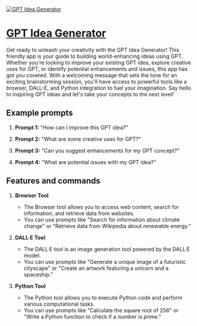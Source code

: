 [![GPT Idea Generator](https://files.oaiusercontent.com/file-mTPcxcUCVqoYEC898m12LtzL?se=2123-10-17T10%3A33%3A24Z&sp=r&sv=2021-08-06&sr=b&rscc=max-age%3D31536000%2C%20immutable&rscd=attachment%3B%20filename%3D1c077415-df29-4736-9471-f5b4cd5e3405.png&sig=1uG5SVG4tJHhA2KBbw6sM/ZwLo6wuwFhBv5cX/%2Bp6Xk%3D)](https://chat.openai.com/g/g-e9bJye5VC-gpt-idea-generator)

# [GPT Idea Generator](https://chat.openai.com/g/g-e9bJye5VC-gpt-idea-generator)

Get ready to unleash your creativity with the GPT Idea Generator! This friendly app is your guide to building world-enhancing ideas using GPT. Whether you're looking to improve your existing GPT idea, explore creative uses for GPT, or identify potential enhancements and issues, this app has got you covered. With a welcoming message that sets the tone for an exciting brainstorming session, you'll have access to powerful tools like a browser, DALL-E, and Python integration to fuel your imagination. Say hello to inspiring GPT ideas and let's take your concepts to the next level!

## Example prompts

1. **Prompt 1:** "How can I improve this GPT idea?"

2. **Prompt 2:** "What are some creative uses for GPT?"

3. **Prompt 3:** "Can you suggest enhancements for my GPT concept?"

4. **Prompt 4:** "What are potential issues with my GPT idea?"

## Features and commands

1. **Browser Tool**
    - The Browser tool allows you to access web content, search for information, and retrieve data from websites.
    - You can use prompts like "Search for information about climate change" or "Retrieve data from Wikipedia about renewable energy."

2. **DALL·E Tool**
    - The DALL·E tool is an image generation tool powered by the DALL·E model.
    - You can use prompts like "Generate a unique image of a futuristic cityscape" or "Create an artwork featuring a unicorn and a spaceship."

3. **Python Tool**
    - The Python tool allows you to execute Python code and perform various computational tasks.
    - You can use prompts like "Calculate the square root of 256" or "Write a Python function to check if a number is prime."